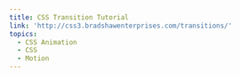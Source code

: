 ```yaml
---
title: CSS Transition Tutorial
link: 'http://css3.bradshawenterprises.com/transitions/'
topics:
  - CSS Animation
  - CSS
  - Motion
---
```


